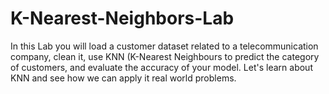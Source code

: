 # K-Nearest-Neighbors-Lab
In this Lab you will load a customer dataset related to a telecommunication company, clean it, use KNN (K-Nearest Neighbours to predict the category of customers, and evaluate the accuracy of your model.  Let's learn about KNN and see how we can apply it real world problems. 

